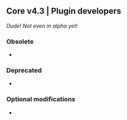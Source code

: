 ## Core v4.3 | Plugin developers

*Dude! Not even in alpha yet!*

### Obsolete

-

### Deprecated

-

### Optional modifications

-
